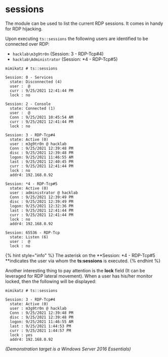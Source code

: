 # sessions

The module can be used to list the current RDP sessions. It comes in handy for RDP hijacking.

Upon executing `ts::sessions` the following users are identified to be connected over RDP:

* `hacklab\m3g9tr0n` (Session: 3 - RDP-Tcp#4)
* `hacklab\Administrator` (Session: \*4 - RDP-Tcp#5)

```
mimikatz # ts::sessions

Session: 0 - Services
  state: Disconnected (4)
  user :  @
  curr : 9/25/2021 12:41:44 PM
  lock : no

Session: 2 - Console
  state: Connected (1)
  user :  @
  Conn : 9/25/2021 10:45:54 AM
  curr : 9/25/2021 12:41:44 PM
  lock : no

Session: 3 - RDP-Tcp#4
  state: Active (0)
  user : m3g9tr0n @ hacklab
  Conn : 9/25/2021 12:39:48 PM
  disc : 9/25/2021 12:39:48 PM
  logon: 9/25/2021 11:46:55 AM
  last : 9/25/2021 12:40:45 PM
  curr : 9/25/2021 12:41:44 PM
  lock : no
  addr4: 192.168.0.92

Session: *4 - RDP-Tcp#5
  state: Active (0)
  user : administrator @ hacklab
  Conn : 9/25/2021 12:39:49 PM
  disc : 9/25/2021 12:39:49 PM
  logon: 9/25/2021 12:32:36 PM
  last : 9/25/2021 12:41:44 PM
  curr : 9/25/2021 12:41:44 PM
  lock : no
  addr4: 192.168.0.92

Session: 65536 - RDP-Tcp
  state: Listen (6)
  user :  @
  lock : no
```

{% hint style="info" %}
The asterisk on the **Session: \*4 - RDP-Tcp#5 **indicates the user via whom the **ts:sessions** is executed.
{% endhint %}

Another interesting thing to pay attention is the **lock** field (It can be leveraged for RDP lateral movement). When a user has his/her monitor locked, then the following will be displayed:

```
mimikatz # ts::sessions

Session: 3 - RDP-Tcp#4
  state: Active (0)
  user : m3g9tr0n @ hacklab
  Conn : 9/25/2021 12:39:48 PM
  disc : 9/25/2021 12:39:48 PM
  logon: 9/25/2021 11:46:55 AM
  last : 9/25/2021 1:44:53 PM
  curr : 9/25/2021 1:44:57 PM
  lock : yes
  addr4: 192.168.0.92
```

_(Demonstration target is a Windows Server 2016 Essentials)_
